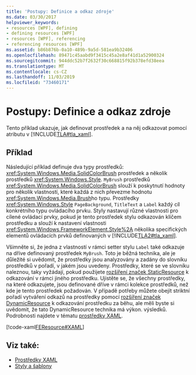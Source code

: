 ```yaml
---
title: 'Postupy: Definice a odkaz zdroje'
ms.date: 03/30/2017
helpviewer_keywords:
- resources [WPF], defining
- defining resources [WPF]
- resources [WPF], referencing
- referencing resources [WPF]
ms.assetid: b86b876b-0a10-489b-9a5d-581ea9b32406
ms.openlocfilehash: 89471c45aabd9f3415c45a2e8af41d1a52900324
ms.sourcegitcommit: 944ddc52b7f2632f30c668815f92b378efd38eea
ms.translationtype: MT
ms.contentlocale: cs-CZ
ms.lasthandoff: 11/03/2019
ms.locfileid: "73460171"
---
```

# <a name="how-to-define-and-reference-a-resource"></a>Postupy: Definice a odkaz zdroje

Tento příklad ukazuje, jak definovat prostředek a na něj odkazovat pomocí atributu v [!INCLUDE[TLA#tla_xaml](../../../../includes/tlasharptla-xaml-md.md)].

## <a name="example"></a>Příklad

Následující příklad definuje dva typy prostředků: <xref:System.Windows.Media.SolidColorBrush> prostředek a několik prostředků <xref:System.Windows.Style>. `MyBrush` prostředků <xref:System.Windows.Media.SolidColorBrush> slouží k poskytnutí hodnoty pro několik vlastností, které každá z nich převezme hodnotu <xref:System.Windows.Media.Brush>ho typu. Prostředky <xref:System.Windows.Style> `PageBackground`, `TitleText` a `Label` každý cíl konkrétního typu ovládacího prvku. Styly nastavují různé vlastnosti pro cílené ovládací prvky, pokud je tento prostředek stylu odkazován klíčem prostředku a slouží k nastavení vlastnosti <xref:System.Windows.FrameworkElement.Style%2A> několika specifických elementů ovládacích prvků definovaných v [!INCLUDE[TLA2#tla_xaml](../../../../includes/tla2sharptla-xaml-md.md)].

Všimněte si, že jedna z vlastností v rámci setter stylu `Label` také odkazuje na dříve definovaný prostředek `MyBrush`. Toto je běžná technika, ale je důležité si uvědomit, že prostředky jsou analyzovány a zadány do slovníku prostředků v pořadí, v jakém jsou uvedeny. Prostředky, které se ve slovníku naleznou, taky vyžádají, pokud použijete [rozšíření značek StaticResource](staticresource-markup-extension.md) k odkazování v rámci jiného prostředku. Ujistěte se, že všechny prostředky, na které odkazujete, jsou definované dříve v rámci kolekce prostředků, než kde je tento prostředek požadován. V případě potřeby můžete obejít striktní pořadí vytváření odkazů na prostředky pomocí [rozšíření značek DynamicResource](dynamicresource-markup-extension.md) k odkazování prostředku za běhu, ale měli byste si uvědomit, že tato DynamicResource technika má výkon. výsledků. Podrobnosti najdete v tématu [prostředky XAML](xaml-resources.md).

[!code-xaml[FEResource#XAML](~/samples/snippets/csharp/VS_Snippets_Wpf/FEResource/CS/default.xaml#xaml)]

## <a name="see-also"></a>Viz také:

- [Prostředky XAML](xaml-resources.md)
- [Styly a šablony](../../../desktop-wpf/fundamentals/styles-templates-overview.md)
